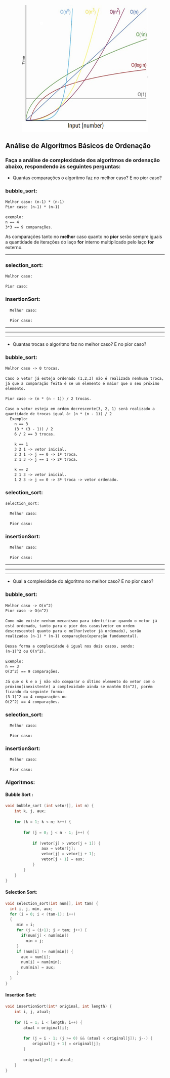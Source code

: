 <p align="center">
<img src="./imgs/On.png" width="400" height="400">
</p>

## Análise de Algoritmos Básicos de Ordenação

### Faça a análise de complexidade dos algoritmos de ordenação abaixo, respondendo às seguintes perguntas:

-   Quantas comparações o algoritmo faz no melhor caso? E no pior caso?

### bubble_sort:
```
Melhor caso: (n-1) * (n-1)
Pior caso: (n-1) * (n-1)

exemplo: 
n == 4
3*3 == 9 comparações.
```

  As comparações tanto no **melhor** caso quanto no **pior** serão sempre iguais a quantidade de iterações do laço **for** interno multiplicado pelo laço **for** externo.

  ---

### selection_sort:
```
Melhor caso:

Pior caso:
```
### insertionSort:
  ```
    Melhor caso:

    Pior caso:
  ```
---
---
---
-   Quantas trocas o algoritmo faz no melhor caso? E no pior caso?

### bubble_sort:

    Melhor caso -> 0 trocas.

    Caso o vetor já esteja ordenado (1,2,3) não é realizada nenhuma troca, já que a comparação feita é se um elemento é maior que o seu próximo elemento.

    Pior caso -> (n * (n - 1)) / 2 trocas.

    Caso o vetor esteja em ordem decrescente(3, 2, 1) será realizado a quantidade de trocas igual à: (n * (n - 1)) / 2
      Exemplo:
        n == 3
        (3 * (3 - 1)) / 2
        6 / 2 == 3 trocas.

        k == 1
        3 2 1 -> vetor inicial.
        2 3 1 -> j == 0 -> 1ª troca.
        2 1 3 -> j == 1 -> 2ª troca.

        k == 2
        2 1 3 -> vetor inicial.
        1 2 3 -> j == 0 -> 3ª troca -> vetor ordenado.

### selection_sort:
  ```
  selection_sort:
    
    Melhor caso:

    Pior caso:
  ```
### insertionSort:
  ```
    Melhor caso:

    Pior caso:
  ```
---
---
---
-   Qual a complexidade do algoritmo no melhor caso? E no pior caso?

### bubble_sort:
  ```
  Melhor caso -> O(n^2)
  Pior caso -> O(n^2)

  Como não existe nenhum mecanismo para identificar quando o vetor já está ordenado, tanto para o pior dos casos(vetor em ordem descrescente) quanto para o melhor(vetor já ordenado), serão realizadas (n-1) * (n-1) comparações(operação fundamental). 
  
  Dessa forma a complexidade é igual nos dois casos, sendo:
  (n-1)^2 ou O(n^2).

  Exemplo:
  n == 3
  O(3^2) == 9 comparações.
  
  Já que o k e o j não vão comparar o último elemento do vetor com o próximo(inexistente) a complexidade ainda se mantém O(n^2), porém ficando da seguinte forma:
  (3-1)^2 == 4 comparações ou
  O(2^2) == 4 comparações.

  ```

### selection_sort:
  ```
    Melhor caso:

    Pior caso:
  ```
### insertionSort:
  ```    
    Melhor caso:

    Pior caso:
  ```
### Algoritmos: 

#### Bubble Sort :

```c
void bubble_sort (int vetor[], int n) {
    int k, j, aux;

    for (k = 1; k < n; k++) {

        for (j = 0; j < n - 1; j++) {

            if (vetor[j] > vetor[j + 1]) {
                aux = vetor[j];
                vetor[j] = vetor[j + 1];
                vetor[j + 1] = aux;
            }
        }
    }
}
```

#### Selection Sort:
```c
void selection_sort(int num[], int tam) {
  int i, j, min, aux;
  for (i = 0; i < (tam-1); i++)
  {
     min = i;
     for (j = (i+1); j < tam; j++) {
       if(num[j] < num[min])
         min = j;
     }
     if (num[i] != num[min]) {
       aux = num[i];
       num[i] = num[min];
       num[min] = aux;
     }
  }
}
```

#### Insertion Sort:
```c
void insertionSort(int* original, int length) {
	int i, j, atual;

	for (i = 1; i < length; i++) {
		atual = original[i];

		for (j = i - 1; (j >= 0) && (atual < original[j]); j--) {
			original[j + 1] = original[j];
        }

		original[j+1] = atual;
	}
}
```
